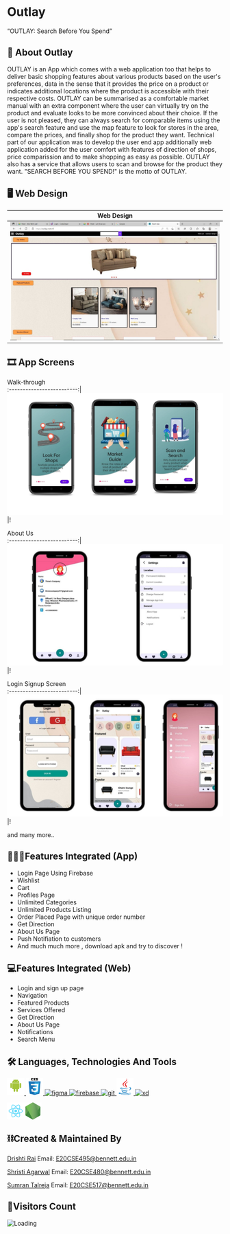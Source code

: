 # Outlay
“OUTLAY: Search Before You Spend”
## 📱 About Outlay
OUTLAY is an App which comes with a web application too that helps to deliver basic shopping features about various products based on the user's preferences, data in the sense that it provides the price on a product or indicates additional locations where the product is accessible with their respective costs. OUTLAY can be summarised as a comfortable market manual with an extra component where the user can virtually try on the product and evaluate looks to be more convinced about their choice. If the user is not pleased, they can always search for comparable items using the app's search feature and use the map feature to look for stores in the area, compare the prices, and finally shop for the product they want. Technical part of our application was to develop the user end app additionally web application added for the user comfort with features of direction of shops, price comparission and to make shopping as easy as possible. OUTLAY also has a service that allows users to scan and browse for the product they want. "SEARCH BEFORE YOU SPEND!" is the motto of OUTLAY.
## 🖥️ Web Design



 Web Design               |        
:-------------------------:|
![](https://github.com/drishtirai/Outlay/blob/Screenshot/website.jpg)|!

## 🎞️ App Screens
  Walk-through               
:-------------------------:|
![](https://github.com/drishtirai/Outlay/blob/Screenshot/Untitled%20design.jpg)|!

 About Us               
:-------------------------:|
![](https://github.com/drishtirai/Outlay/blob/Screenshot/app_1_.jpg)|!

Login Signup Screen               
:-------------------------:|
![](https://github.com/drishtirai/Outlay/blob/Screenshot/app.jpg)|!

 
and many more..

## 👩🏼‍💻Features Integrated (App)
- Login Page Using Firebase
- Wishlist
- Cart
- Profiles Page
- Unlimited Categories
- Unlimited Products Listing
- Order Placed Page with unique order number
- Get Direction
- About Us Page
- Push Notifiation to customers
- And much much more , download apk and try to discover !

## 💻Features Integrated (Web)
- Login and sign up page 
- Navigation
- Featured Products
- Services Offered
- Get Direction
- About Us Page
- Notifications
- Search Menu



## 🛠 Languages, Technologies And Tools

<p align="left"> <a href="https://developer.android.com" target="_blank"> <img src="https://raw.githubusercontent.com/devicons/devicon/master/icons/android/android-original-wordmark.svg" alt="android" width="40" height="40"/> </a> <a href="https://getbootstrap.com" target="_blank"> </a> <a href="https://www.w3schools.com/css/" target="_blank"> <img src="https://raw.githubusercontent.com/devicons/devicon/master/icons/css3/css3-original-wordmark.svg" alt="css3" width="40" height="40"/> </a>  <a href="https://www.figma.com/" target="_blank"> <img src="https://www.vectorlogo.zone/logos/figma/figma-icon.svg" alt="figma" width="40" height="40"/> </a> <a href="https://firebase.google.com/" target="_blank"> <img src="https://www.vectorlogo.zone/logos/firebase/firebase-icon.svg" alt="firebase" width="40" height="40"/> </a> <a href="https://flask.palletsprojects.com/" target="_blank"> </a>   <a href="https://git-scm.com/" target="_blank"> <img src="https://www.vectorlogo.zone/logos/git-scm/git-scm-icon.svg" alt="git" width="40" height="40"/> </a> <a href="https://golang.org" target="_blank">  <a href="https://www.java.com" target="_blank"> <img src="https://raw.githubusercontent.com/devicons/devicon/master/icons/java/java-original.svg" alt="java" width="40" height="40"/> </a>   <a href="https://www.tensorflow.org" target="_blank"> </a> <a href="https://www.adobe.com/products/xd.html" target="_blank"> <img src="https://cdn.worldvectorlogo.com/logos/adobe-xd.svg" alt="xd" width="40" height="40"/> </a </p><p style="display: flex;"> 
    <img src="https://raw.githubusercontent.com/github/explore/80688e429a7d4ef2fca1e82350fe8e3517d3494d/topics/react/react.png" alt="React" height="40" />
  
<img src="https://raw.githubusercontent.com/github/explore/80688e429a7d4ef2fca1e82350fe8e3517d3494d/topics/nodejs/nodejs.png" alt="Node.js" height="40" />
  
    



## ⛓️Created & Maintained By

[Drishti Rai](https://github.com/drishtirai)
Email: [E20CSE495@bennett.edu.in](mailto:E20CSE495@bennett.edu.in)

[Shristi Agarwal](https://github.com/shristiagarwal18)
Email: [E20CSE480@bennett.edu.in](mailto:E20CSE480@bennett.edu.in)

[Sumran Talreja](https://github.com/sumrantalreja81)
Email: [E20CSE517@bennett.edu.in](mailto:E20CSE517@bennett.edu.in)



## 📍Visitors Count

<img align="left" src = "https://profile-counter.glitch.me/Outlay/count.svg" alt ="Loading">



